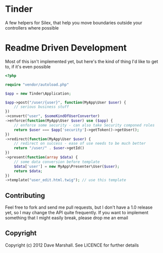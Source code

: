 Tinder
======

A few helpers for Silex, that help you move boundaries outside your controllers
where possible

Readme Driven Development
=========================

Most of this isn't implemented yet, but here's the kind of thing I'd like to get
to, if it's even possible

``` php
<?php

require "vendor/autoload.php"

$app = new Tinder\Application;

$app->post("/user/{user}", function(MyApp\User $user) {
    // serious business stuff
})
->convert("user", $someKindOfUserConverter) 
->enforce(function(MyApp\User $user) use ($app) { 
    // enforce some security - can also take Security componed roles
    return $user === $app['security']->getToken()->getUser();
})
->redirect(function(MyApp\User $user) { 
    // redirect on success - ease of use needs to be much better
    return "/user/" . $user->getId() 
}) 
->present(function(array $data) { 
    // some data conversion before template
    $data['user'] = new MyApp\Presenter\User($user);
    return $data;
})
->template("user_edit.html.twig"); // use this template

```

Contributing
------------

Feel free to fork and send me pull requests, but I don't have a 1.0 release yet,
so I may change the API quite frequently. If you want to implement something
that I might easily break, please drop me an email

Copyright
---------

Copyright (c) 2012 Dave Marshall. See LICENCE for further details

